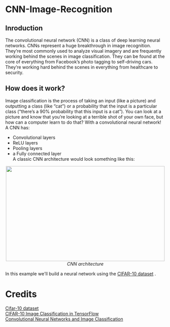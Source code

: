 # CNN-Image-Recognition
## Inroduction
The convolutional neural network (CNN) is a class of deep learning neural networks. CNNs represent a huge breakthrough in image recognition. They’re most commonly used to analyze visual imagery and are frequently working behind the scenes in image classification. They can be found at the core of everything from Facebook’s photo tagging to self-driving cars. They’re working hard behind the scenes in everything from healthcare to security.

## How does it work?
Image classification is the process of taking an input (like a picture) and outputting a class (like “cat”) or a probability that the input is a particular class (“there’s a 90% probability that this input is a cat”). You can look at a picture and know that you’re looking at a terrible shot of your own face, but how can a computer learn to do that?
With a convolutional neural network!
A CNN has: </br>
- Convolutional layers</br>
- ReLU layers </br>
- Pooling layers </br>
- a Fully connected layer</br>
A classic CNN architecture would look something like this: </br>
<p align='center'>
<img width="500" height="300" src="https://cdn.discuss.boardinfinity.com/original/2X/1/1f1bf9539699c880b33f978e724f803ef8197f6f.png"> </br>
<em> CNN architecture </em>
</p>  

In this example we'll build a neural network using the  [CIFAR-10 dataset](https://en.wikipedia.org/wiki/CIFAR-10) .    

# Credits

[Cifar-10 dataset ](https://en.wikipedia.org/wiki/CIFAR-10)  </br>
[CIFAR-10 Image Classification in TensorFlow](https://www.geeksforgeeks.org/cifar-10-image-classification-in-tensorflow/)</br>
[Convolutional Neural Networks and Image Classification](https://towardsdatascience.com/wtf-is-image-classification-8e78a8235acb)</br>
